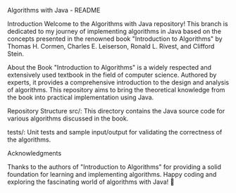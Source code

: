 Algorithms with Java - README

Introduction
Welcome to the Algorithms with Java repository! This branch is dedicated to my journey of implementing algorithms in Java based on the concepts presented in the renowned book "Introduction to Algorithms" by Thomas H. Cormen, Charles E. Leiserson, Ronald L. Rivest, and Clifford Stein.

About the Book
"Introduction to Algorithms" is a widely respected and extensively used textbook in the field of computer science. Authored by experts, it provides a comprehensive introduction to the design and analysis of algorithms. This repository aims to bring the theoretical knowledge from the book into practical implementation using Java.

Repository Structure
src/: This directory contains the Java source code for various algorithms discussed in the book.

tests/: Unit tests and sample input/output for validating the correctness of the algorithms.


Acknowledgments

Thanks to the authors of "Introduction to Algorithms" for providing a solid foundation for learning and implementing algorithms.
Happy coding and exploring the fascinating world of algorithms with Java! 🚀
